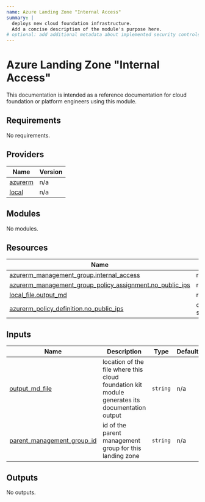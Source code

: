 ```yaml
---
name: Azure Landing Zone "Internal Access"
summary: |
  deploys new cloud foundation infrastructure.
  Add a concise description of the module's purpose here.
# optional: add additional metadata about implemented security controls
---
```


# Azure Landing Zone "Internal Access"

This documentation is intended as a reference documentation for cloud foundation or platform engineers using this module.
  
<!-- BEGIN_TF_DOCS -->
## Requirements

No requirements.

## Providers

| Name | Version |
|------|---------|
| <a name="provider_azurerm"></a> [azurerm](#provider\_azurerm) | n/a |
| <a name="provider_local"></a> [local](#provider\_local) | n/a |

## Modules

No modules.

## Resources

| Name | Type |
|------|------|
| [azurerm_management_group.internal_access](https://registry.terraform.io/providers/hashicorp/azurerm/latest/docs/resources/management_group) | resource |
| [azurerm_management_group_policy_assignment.no_public_ips](https://registry.terraform.io/providers/hashicorp/azurerm/latest/docs/resources/management_group_policy_assignment) | resource |
| [local_file.output_md](https://registry.terraform.io/providers/hashicorp/local/latest/docs/resources/file) | resource |
| [azurerm_policy_definition.no_public_ips](https://registry.terraform.io/providers/hashicorp/azurerm/latest/docs/data-sources/policy_definition) | data source |

## Inputs

| Name | Description | Type | Default | Required |
|------|-------------|------|---------|:--------:|
| <a name="input_output_md_file"></a> [output\_md\_file](#input\_output\_md\_file) | location of the file where this cloud foundation kit module generates its documentation output | `string` | n/a | yes |
| <a name="input_parent_management_group_id"></a> [parent\_management\_group\_id](#input\_parent\_management\_group\_id) | id of the parent management group for this landing zone | `string` | n/a | yes |

## Outputs

No outputs.
<!-- END_TF_DOCS -->
